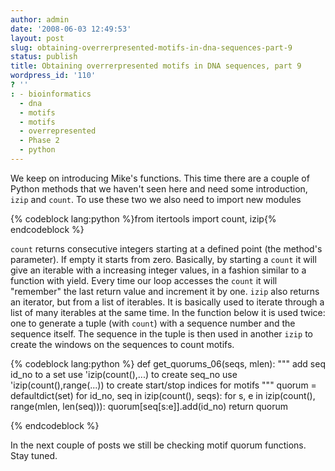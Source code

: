 ```yaml
---
author: admin
date: '2008-06-03 12:49:53'
layout: post
slug: obtaining-overrerpresented-motifs-in-dna-sequences-part-9
status: publish
title: Obtaining overrerpresented motifs in DNA sequences, part 9
wordpress_id: '110'
? ''
: - bioinformatics
  - dna
  - motifs
  - motifs
  - overrepresented
  - Phase 2
  - python
---
```


We keep on introducing Mike's functions. This time there are a couple of
Python methods that we haven't seen here and need some introduction,
`izip` and `count`. To use these two we also need to import new modules


{% codeblock lang:python %}from itertools import count, izip{% endcodeblock %}

 `count` returns consecutive integers starting at a
defined point (the method's parameter). If empty it starts from zero.
Basically, by starting a `count` it will give an iterable with a
increasing integer values, in a fashion similar to a function with
yield. Every time our loop accesses the `count` it will "remember" the
last return value and increment it by one. `izip` also returns an
iterator, but from a list of iterables. It is basically used to iterate
through a list of many iterables at the same time. In the function below
it is used twice: one to generate a tuple (with `count`) with a sequence
number and the sequence itself. The sequence in the tuple is then used
in another `izip` to create the windows on the sequences to count
motifs. 

{% codeblock lang:python %}
def get_quorums_06(seqs, mlen):
    """
    add seq id_no to a set
    use 'izip(count(),...) to create seq_no
    use 'izip(count(),range(...)) to create start/stop indices for motifs
    """
    quorum = defaultdict(set)
    for id_no, seq in izip(count(), seqs):
        for s, e in izip(count(), range(mlen, len(seq))):
            quorum[seq[s:e]].add(id_no)
    return quorum

{% endcodeblock %} 
	
In the next couple of posts we still be
checking motif quorum functions. Stay tuned.
